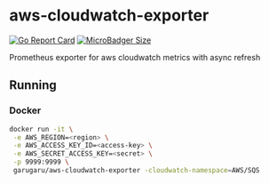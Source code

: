 # aws-cloudwatch-exporter
[![Go Report Card](https://goreportcard.com/badge/github.com/GaruGaru/aws-sqs-exporter)](https://goreportcard.com/report/github.com/GaruGaru/aws-sqs-exporter)
[![MicroBadger Size](https://img.shields.io/microbadger/image-size/garugaru/sqs-exporter)](https://cloud.docker.com/u/garugaru/repository/docker/garugaru/sqs-exporter)
 
Prometheus exporter for aws cloudwatch metrics with async refresh

## Running

### Docker
```bash
docker run -it \
 -e AWS_REGION=<region> \
 -e AWS_ACCESS_KEY_ID=<access-key> \
 -e AWS_SECRET_ACCESS_KEY=<secret> \
 -p 9999:9999 \
 garugaru/aws-cloudwatch-exporter -cloudwatch-namespace=AWS/SQS
```
 
